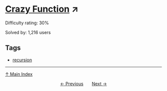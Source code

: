 # [Crazy Function](https://projecteuler.net/problem=340) ↗️

Difficulty rating: 30%

Solved by: 1,216 users
## Tags

- [recursion](../tags/recursion.md)



---

[↑ Main Index](../README.md)


<div align=center><a href='339.md'>← Previous</a> &nbsp;&nbsp; &nbsp;&nbsp;  <a href='341.md'>Next →</a></div>
